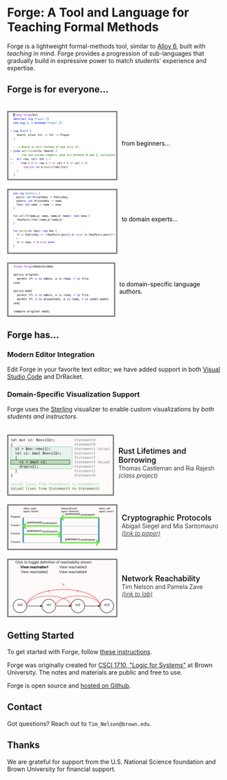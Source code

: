 <style>
.showcase {
    display: flex;
    flex-direction: column;
    flex-wrap: wrap;
}   
/* .showcase>* {
  flex: 1 1 500px;
} */
.example {
    color: black;
    display: flex;
    align-items:center;
    margin-top: 10px;
}
.vizimg {
    color: gray;
    float: left;
    margin-top: 10px;
    border-style: solid;
    width: 50%;
}
.viztext {
    display: flex;
    flex-direction: column;
}
.vizlabel {
    color: black;
    float: left;
    font-weight: 500;
    font-size:large;
    margin-left: 10px;
}
.vizauthor {
    color: black;
    float: left;
    font-weight: 300;
    margin-left: 10px;
}
.viznote {
    color: black;
    float: left;
    /* font-weight: 300; */
    margin-left: 10px;
}
.vizpub {
    color: black;
    float: left;
    font-weight: 300;
    font-style:italic;
    margin-left: 10px;
}

</style>

# Forge: A Tool and Language for Teaching Formal Methods



Forge is a lightweight formal-methods tool, similar to [Alloy 6](https://alloytools.org), built with *teaching* in mind. Forge provides a progression of sub-languages that gradually build in expressive power to match students' experience and expertise. 

## Forge is for everyone...

<div class="showcase">

<div class="example">
  <div class="vizimg"><img src="./img/ttt_vscode.png"/></div> 
  <div class="viztext">
    <div class="viznote">from beginners...</div>
  </div>
</div>

<div class="example">
  <div class="vizimg"><img src="./img/crypto_vscode.png"/></div> 
  <div class="viztext">
    <div class="viznote">to domain experts...</div>
  </div>
</div>

<div class="example">
  <div class="vizimg"><img src="./img/abac_vscode.png"/></div> 
  <div class="viztext">
    <div class="viznote">to domain-specific language authors.</div>
  </div>
</div>
</div>

## Forge has...

### Modern Editor Integration

Edit Forge in your favorite text editor; we have added support in both [Visual Studio Code](https://github.com/csci1710/forge-language-extension-vscode/releases) and DrRacket. 

### Domain-Specific Visualization Support

Forge uses the [Sterling](https://sterling-js.github.io) visualizer to enable custom visualizations by _both students and instructors_.

<div class="showcase">

<div class="example">
  <div class="vizimg"><img src="./img/borrow-newt-custom.png"/></div>
  <div class="viztext">
    <div class="vizlabel">Rust Lifetimes and Borrowing</div>
    <div class="vizauthor">Thomas Castleman and Ria Rajesh</div>
    <div class="vizpub">(class project)</div>
  </div>
</div>

<div class="example">
  <div class="vizimg"><img src="./img/reflect-0-custom.png"/></div>
  <div class="viztext">
    <div class="vizlabel">Cryptographic Protocols</div>
    <div class="vizauthor">Abigail Siegel and Mia Santomauro</div>
    <div class="vizpub"><a href="https://cs.brown.edu/~tbn/publications/ssdnk-fest21-forge.pdf">(link to paper)</a></div>
  </div>
</div>

<div class="example">
  <div class="vizimg"><img src="./img/netlab-custom-def1.png"/></div>
  <div class="viztext">
    <div class="vizlabel">Network Reachability</div>
    <div class="vizauthor">Tim Nelson and Pamela Zave</div>
    <div class="vizpub"><a href="https://fm.csl.sri.com/SSFT23/">(link to lab)</a></div>
  </div>
</div>

</div>

## Getting Started 

To get started with Forge, follow [these instructions](https://csci1710.github.io/forge-documentation/getting-started/installation.html).

Forge was originally created for [CSCI 1710, "Logic for Systems"](https://csci1710.github.io/) at Brown University. The notes and materials are public and free to use. 

Forge is open source and [hosted on Github](http://github.com/tnelson/forge). 

## Contact 

Got questions? Reach out to `Tim_Nelson@brown.edu`. 

## Thanks 

We are grateful for support from the U.S. National Science foundation and Brown University for financial support.
